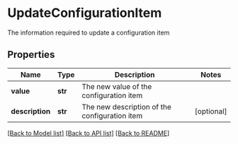# UpdateConfigurationItem

The information required to update a configuration item

## Properties
Name | Type | Description | Notes
------------ | ------------- | ------------- | -------------
**value** | **str** | The new value of the configuration item | 
**description** | **str** | The new description of the configuration item | [optional] 

[[Back to Model list]](../README.md#documentation-for-models) [[Back to API list]](../README.md#documentation-for-api-endpoints) [[Back to README]](../README.md)


